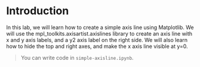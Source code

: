 # Introduction

In this lab, we will learn how to create a simple axis line using Matplotlib. We will use the mpl_toolkits.axisartist.axislines library to create an axis line with x and y axis labels, and a y2 axis label on the right side. We will also learn how to hide the top and right axes, and make the x axis line visible at y=0.

> You can write code in `simple-axisline.ipynb`.

